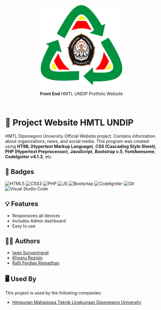 <br/>
<div align="center">  
  <p><img src="https://raw.githubusercontent.com/roziqinkhoeru/hmtlundip-fe.github.io/main/assets/images/logo-hmtl.png" width=270/></p>
  <p><strong>Front End</strong> HMTL UNDIP Protfolio Website</p>
</div>
<br/>

# 🏢 Project Website HMTL UNDIP

HMTL Diponegoro University Official Website project. Contains information about organizations, news, and social media. This program was created using **HTML (Hypertext Markup Language)**, **CSS (Cascading Style Sheet)**, **PHP (Hypertext Preprocessor)**, **JavaScript**, **Bootstrap v.5**, **FontAwesome**, **CodeIgniter v4.1.3**, etc.

## 📛 Badges

![HTML5](https://img.shields.io/badge/HTML5-E34F26?style=flat&logo=html5&logoColor=white)
![CSS3](https://img.shields.io/badge/CSS3-1572B6?style=flat&logo=css3&logoColor=white)
![PHP](https://img.shields.io/badge/PHP-777BB4?style=flat&logo=php&logoColor=white)
![JS](https://img.shields.io/badge/JavaScript-F7DF1E?style=flat&logo=javascript&logoColor=black)
![Bootsrtap](https://img.shields.io/badge/Bootstrap-563D7C?style=flat&logo=bootstrap&logoColor=white)
![CodeIgniter](https://img.shields.io/badge/Codeigniter-E34F26?style=flat&logo=codeigniter&logoColor=white)
![Git](https://img.shields.io/badge/git-%23F05033.svg?style=flat&logo=git&logoColor=white)
![Visual Studio Code](https://img.shields.io/badge/Visual%20Studio%20Code-0078d7.svg?style=flat&logo=visual-studio-code&logoColor=white)

## 💡 Features

- Responsives all devices
- Includes Admin dashboard
- Easy to use

## 👱‍♂️ Authors

- [Iwan Suryaningrat](https://github.com/iwansuryaningrat)
- [Khoeru Roziqin](https://github.com/roziqinkhoeru)
- [Rafli Ferdian Ramadhan](https://github.com/RafliFerdian25)

## 🖥 Used By

This project is used by the following companies:

- [Himpunan Mahasiswa Teknik Lingkungan Diponegoro University](https://www.instagram.com/hmtlundip/)
